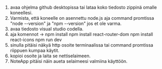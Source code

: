 
1. avaa ohjelma github desktopissa tai lataa koko tiedosto zippinä omalle koneellesi.
2. Varmista, että koneelle on asennettu node.js aja command promtissa "node --version" ja "npm --version" jos et ole varma.
3. avaa tiedosto visual studio codella.
4. aja komennot ->
npm install
npm install react-router-dom
npm install react-icons
npm run dev
5. sinulla pitäisi näkyä http osoite terminaalissa tai command promtissa riippuen kumpaa käytit.
6. kopioi osoite ja laita se nettiselaimeen.
7. NoteApp pitäisi näin aueta selaimeesi valmiina käyttöön.
